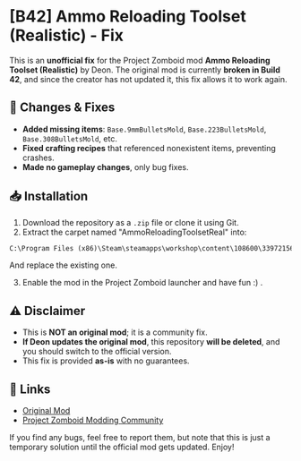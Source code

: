 # [B42] Ammo Reloading Toolset (Realistic) - Fix

This is an **unofficial fix** for the Project Zomboid mod **Ammo Reloading Toolset (Realistic)** by Deon. The original mod is currently **broken in Build 42**, and since the creator has not updated it, this fix allows it to work again.

## 🔧 Changes & Fixes
- **Added missing items**: `Base.9mmBulletsMold`, `Base.223BulletsMold`, `Base.308BulletsMold`, etc.
- **Fixed crafting recipes** that referenced nonexistent items, preventing crashes.
- **Made no gameplay changes**, only bug fixes.

## 📥 Installation
1. Download the repository as a `.zip` file or clone it using Git.
2. Extract the carpet named "AmmoReloadingToolsetReal" into:
  ```cmd
  C:\Program Files (x86)\Steam\steamapps\workshop\content\108600\3397215647\mods
  ```
  And replace the existing one.





3. Enable the mod in the Project Zomboid launcher and have fun :) .

## ⚠️ Disclaimer
- This is **NOT an original mod**; it is a community fix.
- **If Deon updates the original mod**, this repository **will be deleted**, and you should switch to the official version.
- This fix is provided **as-is** with no guarantees.

## 🔗 Links
- [Original Mod]([https://steamcommunity.com/sharedfiles/](https://steamcommunity.com/sharedfiles/filedetails/?id=3397215647&searchtext=ammo))
- [Project Zomboid Modding Community]([https://discord.gg/projectzomboid](https://discord.gg/2THuvQFbfQ))

If you find any bugs, feel free to report them, but note that this is just a temporary solution until the official mod gets updated. Enjoy!
